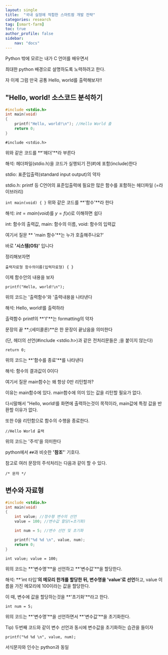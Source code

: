 ```yaml
---
layout: single
title:  "국내 실정에 적합한 스마트팜 개발 전략"
categories: research
tag: [smart-farm]
toc: true
author_profile: false
sidebar:
    nav: "docs"
---
```


Python 밖에 모르는 내가 C 언어를 배우면서

최대한 python 배경으로 설명하도록 노력하려고 한다.

자 이제 그럼 만국 공통 Hello, world를 출력해보자!!

## "Hello, world! 소스코드 분석하기

```c
#include <stdio.h>
int main(void)
{
    printf("Hello, world!\n"); //Hello World 출
    return 0;
}
```

`#include <stdio.h>` 

위와 같은 코드를 **'헤더'**라 부른다

해석: 헤더파일(stdio.h)을 코드가 실행되기 전(#)에 포함(include)한다

stdio: 표준입출력(standard input output)의 약자

stdio.h: printf 등 C언어의 표준입출력에 필요한 많은 함수를 포함하는 헤더파일 (=라이브러리)

`int main(void)
{
}`
위와 같은 코드를 **'함수'**라 한다

해석: $int = main(void)$를 $y=f(x)$로 이해하면 쉽다

int: 함수의 출력값, main: 함수의 이름, void: 함수의 입력값

여기서 질문 ** 'main 함수'**는 누가 호출해주나요?'

바로 **'시스템(OS)'** 입니다

정리해보자면

`출력자료형 함수의이름(입력자료형)
{
}`

이제 함수안의 내용을 보자

`printf("Hello, world!\n");`

위의 코드는 '출력함수'와 '출력내용을 나타낸다

해석: Hello, world!를 출력하라

출력함수 printf의 **'f'**는 formatting의 약자

문장의 끝 **;(세미콜론)**은 한 문장이 끝났음을 의미한다

(단, 헤더의 선언(#include <stdio.h>)과 같은 전처리문들은 ;을 붙이지 않는다)

`return 0;`

위의 코드는 **'함수를 종료'**를 나타낸다

해석: 함수의 결과값이 0이다

여기서 질문 main함수는 왜 항상 0만 리턴할까?

이유는 main함수에 있다. main함수에 의미 있는 값을 리턴할 필요가 없다.

다시말해서 "Hello, world!를 화면에 출력하는것이 목적이라, main값에 특정 값을 반환할 이유가 없다.

또한 0을 리턴함으로 함수의 수행을 종료한다.

`//Hello World 출력`

위의 코드는 '주석'을 의미한다

python에서 `##`과 비슷한 **'참조'**' 기호다.

참고로 여러 문장의 주석처리는 다음과 같이 할 수 있다.

`/*
문자
*/`

## 변수와 자료형

```c
#include <stdio.h>
int main(void)
{
    int value; //정수형 변수의 선언
    value = 100; //변수값 할당(=초기화)

    int num = 5; //변수 선언 및 초기화

    printf("%d %d \n", value, num);
    return 0;
}
```

`int value;
value = 100;`

위의 코드는 **'변수명'**을 선언하고 **'변수값'**을 할당한다.

해석: **'int 타입'**의 메모리 한개를 할당한 뒤, 변수명을 'value'로 선언**하고, value 이름을 가진 메모리에 100이라는 값을 할당한다.

이 때, 변수에 값을 할당하는것을 **'초기화'**라고 한다.

`int num = 5;`

위의 코드는 **'변수명'**을 선언하면서 **'변수값'**을 초기화한다.

Tip) 두번째 코드와 같이 변수 선언과 동시에 변수값을 초기화하는 습관을 들이자

`printf("%d %d \n", value, num);`

서식문자와 인수는 python과 동일
